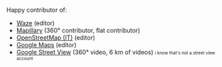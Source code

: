 Happy contributor of:

- [Waze](https://github.com/WazeDev) (editor)
- [Mapillary](https://github.com/mapillary) (360° contributor, flat contributor)
- [OpenStreetMap (IT)](https://github.com/osmItalia) (editor)
- [Google Maps](https://github.com/googlemaps) (editor)
- [Google Street View](https://github.com/purplewtf) (360° video, 6 km of videos) 
<span style="font-size:10px">i know that's not a street view account</span>

